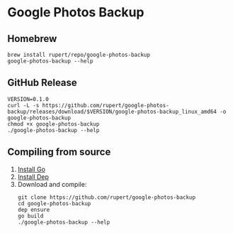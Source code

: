 # Google Photos Backup

## Homebrew

```
brew install rupert/repo/google-photos-backup
google-photos-backup --help
```

## GitHub Release

```
VERSION=0.1.0
curl -L -s https://github.com/rupert/google-photos-backup/releases/download/$VERSION/google-photos-backup_linux_amd64 -o google-photos-backup
chmod +x google-photos-backup
./google-photos-backup --help
```

## Compiling from source

1. [Install Go](https://golang.org/doc/install)
2. [Install Dep](https://golang.github.io/dep/docs/installation.html)
3. Download and compile:
   ```
   git clone https://github.com/rupert/google-photos-backup
   cd google-photos-backup
   dep ensure
   go build
   ./google-photos-backup --help
   ```
